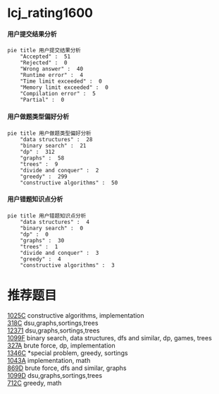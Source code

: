 # lcj_rating1600

<!-- tabs:start -->



#### **用户提交结果分析**

```mermaid
pie title 用户提交结果分析
    "Accepted" :  51
    "Rejected" :  0
    "Wrong answer" :  40
    "Runtime error" :  4
    "Time limit exceeded" :  0
    "Memory limit exceeded" :  0
    "Compilation error" :  5
    "Partial" :  0
```

#### **用户做题类型偏好分析**

```mermaid
pie title 用户做题类型偏好分析
    "data structures" :  28
    "binary search" :  21
    "dp" :  312
    "graphs" :  58
    "trees" :  9
    "divide and conquer" :  2
    "greedy" :  299
    "constructive algorithms" :  50
```
#### **用户错题知识点分析**

```mermaid
pie title 用户错题知识点分析
    "data structures" :  4
    "binary search" :  0
    "dp" :  0
    "graphs" :  30
    "trees" :  1
    "divide and conquer" :  3
    "greedy" :  4
    "constructive algorithms" :  3
```



<!-- tabs:end -->
# 推荐题目
[1025C](https://codeforces.com/contest/1025/problem/C)		constructive algorithms,
                        implementation		  
[318C](https://codeforces.com/contest/318/problem/C)		dsu,graphs,sortings,trees		  
[12371](https://codeforces.com/contest/1237/problem/1)		dsu,graphs,sortings,trees		  
[1099F](https://codeforces.com/contest/1099/problem/F)		binary search,
                        data structures,
                        dfs and similar,
                        dp,
                        games,
                        trees		  
[327A](https://codeforces.com/contest/327/problem/A)		brute force,
                        dp,
                        implementation		  
[1346C](https://codeforces.com/contest/1346/problem/C)		*special problem,
                        greedy,
                        sortings		  
[1043A](https://codeforces.com/contest/1043/problem/A)		implementation,
                        math		  
[869D](https://codeforces.com/contest/869/problem/D)		brute force,
                        dfs and similar,
                        graphs		  
[1099D](https://codeforces.com/contest/1099/problem/D)		dsu,graphs,sortings,trees		  
[712C](https://codeforces.com/contest/712/problem/C)		greedy,
                        math		  

